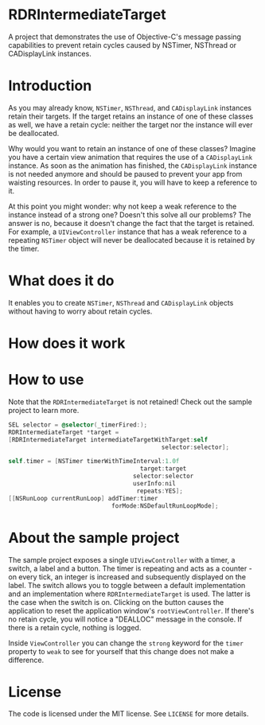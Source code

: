 RDRIntermediateTarget
=====================

A project that demonstrates the use of Objective-C's message passing capabilities to prevent retain cycles caused by NSTimer, NSThread or CADisplayLink instances.

# Introduction
As you may already know, `NSTimer`, `NSThread`, and `CADisplayLink` instances retain their targets. If the target retains an instance of one of these classes as well, we have a retain cycle: neither the target nor the instance will ever be deallocated.

Why would you want to retain an instance of one of these classes? Imagine you have a certain view animation that requires the use of a `CADisplayLink` instance. As soon as the animation has finished, the `CADisplayLink` instance is not needed anymore and should be paused to prevent your app from waisting resources. In order to pause it, you will have to keep a reference to it.

At this point you might wonder: why not keep a weak reference to the instance instead of a strong one? Doesn't this solve all our problems? The answer is no, because it doesn't change the fact that the target is retained. For example, a `UIViewController` instance that has a weak reference to a repeating `NSTimer` object will never be deallocated because it is retained by the timer.

# What does it do
It enables you to create `NSTimer`, `NSThread` and `CADisplayLink` objects without having to worry about retain cycles.

# How does it work


# How to use
Note that the `RDRIntermediateTarget` is not retained! Check out the sample project to learn more.
```objectivec
SEL selector = @selector(_timerFired:);
RDRIntermediateTarget *target = 
[RDRIntermediateTarget intermediateTargetWithTarget:self
                                           selector:selector];

self.timer = [NSTimer timerWithTimeInterval:1.0f
                                     target:target
                                   selector:selector
                                   userInfo:nil
                                    repeats:YES];
[[NSRunLoop currentRunLoop] addTimer:timer
                             forMode:NSDefaultRunLoopMode];
```

# About the sample project
The sample project exposes a single `UIViewController` with a timer, a switch, a label and a button. The timer is repeating and acts as a counter - on every tick, an integer is increased and subsequently displayed on the label. The switch allows you to toggle between a default implementation and an implementation where `RDRIntermediateTarget` is used. The latter is the case when the switch is on. Clicking on the button causes the application to reset the application window's `rootViewController`. If there's no retain cycle, you will notice a "DEALLOC" message in the console. If there is a retain cycle, nothing is logged.

Inside `ViewController` you can change the `strong` keyword for the `timer` property to `weak` to see for yourself that this change does not make a difference. 

# License
The code is licensed under the MIT license. See `LICENSE` for more details.
